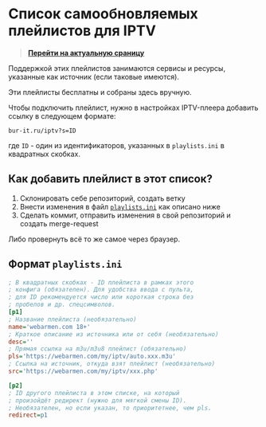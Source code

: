 # Список самообновляемых плейлистов для IPTV

> **[Перейти на актуальную сраницу](http://bur-it.ru/iptv/)**

Поддержкой этих плейлистов занимаются сервисы и ресурсы, указанные как источник (если таковые имеются).

Эти плейлисты бесплатны и собраны здесь вручную.

Чтобы подключить плейлист, нужно в настройках IPTV-плеера добавить ссылку в следующем формате:
```
bur-it.ru/iptv?s=ID
```
где `ID` - один из идентификаторов, указанных в `playlists.ini` в квадратных скобках.

## Как добавить плейлист в этот список?

1) Склонировать себе репозиторий, создать ветку
2) Внести изменения в файл [`playlists.ini`](playlists.ini) как описано ниже
3) Сделать коммит, отправить изменения в свой репозиторий и создать merge-request

Либо провернуть всё то же самое через браузер.

## Формат `playlists.ini`

```ini
; В квадратных скобках - ID плейлиста в рамках этого
; конфига (обязателен). Для удобства ввода с пульта, 
; для ID рекомендуется число или короткая строка без
; пробелов и др. спецсимволов.
[p1]
; Название плейлиста (необязательно)
name='webarmen.com 18+'
; Краткое описание из источника или от себя (необязательно)
desc=''
; Прямая ссылка на m3u/m3u8 плейлист (обязательно)
pls='https://webarmen.com/my/iptv/auto.xxx.m3u'
; Ссылка на источник, откуда взят плейлист (необязательно)
src='https://webarmen.com/my/iptv/xxx.php'

[p2]
; ID другого плейлиста в этом списке, на который 
; произойдёт редирект (нужно для мягкой смены ID).
; Необязателен, но если указан, то приоритетнее, чем pls.
redirect=p1
```
